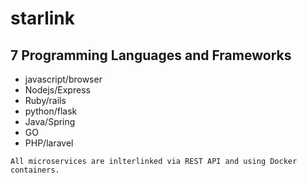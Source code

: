 # starlink

## 7 Programming Languages and Frameworks
- javascript/browser
- Nodejs/Express
- Ruby/rails
- python/flask
- Java/Spring
- GO
- PHP/laravel

`All microservices are inlterlinked via REST API and using Docker containers.`
